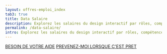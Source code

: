 ```yaml
---
layout: offres-emploi_index
tab3: true
title: Data Salaire
description: Explorez les salaires du design interactif par rôles, compétences et régions avant de postulez. Vous serez mieux armé(e) pour négocier.
permalink: /data-salaire/
intro: Explorez les salaires du design interactif par rôles, compétences et régions avant de postulez. Vous serez mieux armé(e) pour négocier.
---
```

<a href="#" class="button radius" data-reveal-id="enquete--data-salaire">BESOIN DE VOTRE AIDE</a>
<a href="#" class="button-without-border" data-reveal-id="alerte--data-salaire">PREVENEZ-MOI LORSQUE C'EST PRET</a>